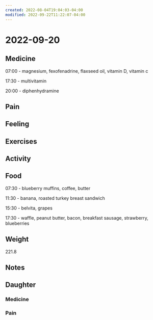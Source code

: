 ```yaml
---
created: 2022-08-04T19:04:03-04:00
modified: 2022-09-22T11:22:07-04:00
---
```


# 2022-09-20

## Medicine

07:00 - magnesium, fexofenadrine, flaxseed oil, vitamin D, vitamin c

17:30 - multivitamin

20:00 - diphenhydramine 

## Pain


## Feeling


## Exercises


## Activity


## Food

07:30 - blueberry muffins, coffee, butter

11:30 - banana, roasted turkey breast sandwich

15:30 - belvita, grapes

17:30 - waffle, peanut butter, bacon, breakfast sausage, strawberry, blueberries


## Weight

221.8

## Notes


## Daughter


### Medicine


### Pain

